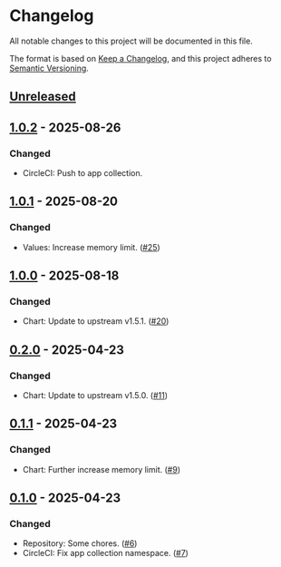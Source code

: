 # Changelog

All notable changes to this project will be documented in this file.

The format is based on [Keep a Changelog](https://keepachangelog.com/en/1.0.0/),
and this project adheres to [Semantic Versioning](https://semver.org/spec/v2.0.0.html).

## [Unreleased]

## [1.0.2] - 2025-08-26

### Changed

- CircleCI: Push to app collection.

## [1.0.1] - 2025-08-20

### Changed

- Values: Increase memory limit. ([#25](https://github.com/giantswarm/azure-workload-identity-webhook-app/pull/25))

## [1.0.0] - 2025-08-18

### Changed

- Chart: Update to upstream v1.5.1. ([#20](https://github.com/giantswarm/azure-workload-identity-webhook-app/pull/20))

## [0.2.0] - 2025-04-23

### Changed

- Chart: Update to upstream v1.5.0. ([#11](https://github.com/giantswarm/azure-workload-identity-webhook-app/pull/11))

## [0.1.1] - 2025-04-23

### Changed

- Chart: Further increase memory limit. ([#9](https://github.com/giantswarm/azure-workload-identity-webhook-app/pull/9))

## [0.1.0] - 2025-04-23

### Changed

- Repository: Some chores. ([#6](https://github.com/giantswarm/azure-workload-identity-webhook-app/pull/6))
- CircleCI: Fix app collection namespace. ([#7](https://github.com/giantswarm/azure-workload-identity-webhook-app/pull/7))

[Unreleased]: https://github.com/giantswarm/azure-workload-identity-webhook-app/compare/v1.0.2...HEAD
[1.0.2]: https://github.com/giantswarm/azure-workload-identity-webhook-app/compare/v1.0.1...v1.0.2
[1.0.1]: https://github.com/giantswarm/azure-workload-identity-webhook-app/compare/v1.0.0...v1.0.1
[1.0.0]: https://github.com/giantswarm/azure-workload-identity-webhook-app/compare/v0.2.0...v1.0.0
[0.2.0]: https://github.com/giantswarm/azure-workload-identity-webhook-app/compare/v0.1.1...v0.2.0
[0.1.1]: https://github.com/giantswarm/azure-workload-identity-webhook-app/compare/v0.1.0...v0.1.1
[0.1.0]: https://github.com/giantswarm/azure-workload-identity-webhook-app/releases/tag/v0.1.0
